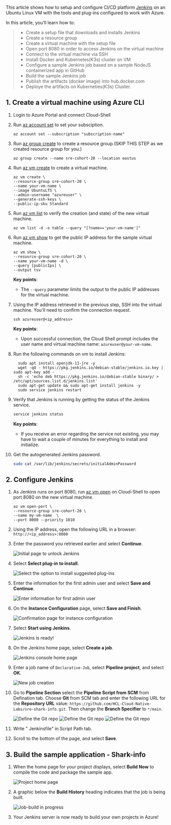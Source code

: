 This article shows how to setup and configure CI/CD platform [Jenkins](https://jenkins.io) on an Ubuntu Linux VM with the tools and plug-ins configured to work with Azure.

In this article, you'll learn how to:

> * Create a setup file that downloads and installs Jenkins
> * Create a resource group
> * Create a virtual machine with the setup file
> * Open port 8080 in order to access Jenkins on the virtual machine
> * Connect to the virtual machine via SSH
> * Install Docker and Kubernetes(K3s) cluster on VM
> * Configure a sample Jenkins job based on a sample NodeJS containerized app in GitHub
> * Build the sample Jenkins job
> * Publish the artifacts (docker image) into hub.docker.com
> * Deploye the artifacts on Kuberneties(K3s) Cluster.

## 1. Create a virtual machine using Azure CLI

1. Login to Azure Portal and connect Cloud-Shell
1. Run [az account set](/cli/azure/subscription#"subscription-name") to set your subsciption.

   ```azurecli
   az account set --subscription "subscription-name"
   ```
   
1. Run [az group create](/cli/azure/group#az-group-create) to create a resource group.(SKIP THIS STEP as we created resource group for you.)

    ```azurecli
    az group create --name sre-cohort-20 --location eastus
    ```
1. Run [az vm create](/cli/azure/vm#az-vm-create) to create a virtual machine.

    ```azurecli
    az vm create \
    --resource-group sre-cohort-20 \
    --name your-vm-name \
    --image UbuntuLTS \
    --admin-username "azureuser" \
    --generate-ssh-keys \
    --public-ip-sku Standard
    ```
1. Run [az vm list](/cli/azure/vm#az-vm-list) to verify the creation (and state) of the new virtual machine.

    ```azurecli
    az vm list -d -o table --query "[?name=='your-vm-name']"
    ```
    
1. Run [az vm show](/cli/azure/vm#az-vm-show) to get the public IP address for the sample virtual machine.

    ```azurecli
    az vm show \
    --resource-group sre-cohort-20 \
    --name your-vm-name -d \
    --query [publicIps] \
    --output tsv
    ```
    
    **Key points**:

    - The `--query` parameter limits the output to the public IP addresses for the virtual machine.
    
1. Using the IP address retrieved in the previous step, SSH into the virtual machine. You'll need to confirm the connection request.

    ```azurecli
    ssh azureuser@<ip_address>
    ```

    **Key points**:

    - Upon successful connection, the Cloud Shell prompt includes the user name and virtual machine name: `azureuser@your-vm-name`.
    
1. Run the following commands on vm to install Jenkins:

    ```
      sudo apt install openjdk-11-jre -y
      wget -qO - https://pkg.jenkins.io/debian-stable/jenkins.io.key | sudo apt-key add -
      sh -c 'echo deb https://pkg.jenkins.io/debian-stable binary/ > /etc/apt/sources.list.d/jenkins.list'
      sudo apt-get update && sudo apt-get install jenkins -y
      sudo service jenkins restart
    ```    
 
 1. Verify that Jenkins is running by getting the status of the Jenkins service.

    ```bash
    service jenkins status
    ```

    **Key points**:

    - If you receive an error regarding the service not existing, you may have to wait a couple of minutes for everything to install and initialize.

1. Get the autogenerated Jenkins password.

    ```bash
    sudo cat /var/lib/jenkins/secrets/initialAdminPassword
    ```

## 2. Configure Jenkins

1. As Jenkins runs on port 8080, run [az vm open](/cli/azure/vm#az-vm-open-port) on Cloud-Shell to open port 8080 on the new virtual machine.

    ```azurecli
    az vm open-port \
    --resource-group sre-cohort-20 \
    --name my-vm-name  \
    --port 8080 --priority 1010
    ```
    
1. Using the IP address, open the following URL in a browser: `http://<ip_address>:8080`

1. Enter the password you retrieved earlier and select **Continue**.

   ![Initial page to unlock Jenkins](./media/unlock-jenkins.png)
   

1. Select **Select plug-in to install**.

    ![Select the option to install suggested plug-ins](./media/suggested-plugins.png)

1. Enter the information for the first admin user and select **Save and Continue**.

    ![Enter information for first admin user](./media/create-first-user.png)

1. On the **Instance Configuration** page, select **Save and Finish**.

    ![Confirmation page for instance configuration](./media/instance-configuration.png)

1. Select **Start using Jenkins**.

    ![Jenkins is ready!](./media/jenkins-is-ready.png)

1. On the Jenkins home page, select **Create a job**.

    ![Jenkins console home page](./media/jenkins-home-page.png)

1. Enter a job name of `Declarative-Job`, select **Pipeline project**, and select **OK**.

    ![New job creation](./media/new-job.png)

1. Go to **Pipeline Section** select the **Pipeline Script from SCM** from Defination tab. Choose **Git** from SCM tab and enter the following URL for the **Repository URL** value: `https://github.com/HCL-Cloud-Native-Labs/sre-shark-info.git`. Then change the **Branch Specifier** to `*/main`.

    ![Define the Git repo](./media/new-job-1.png)
    ![Define the Git repo](./media/new-job-2.png)
    ![Define the Git repo](./media/new-job-3.png)

1. Write " Jenkinsfile" in Script Path tab.

1. Scroll to the bottom of the page, and select **Save**.

## 3. Build the sample application - Shark-info

1. When the home page for your project displays, select **Build Now** to compile the code and package the sample app.

    ![Project home page](./media/project-home-page.png)

1. A graphic below the **Build History** heading indicates that the job is being built.

    ![Job-build in progress](./media/job-currently-building.png)
    

1. Your Jenkins server is now ready to build your own projects in Azure!
